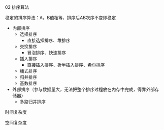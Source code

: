 02 排序算法

稳定的排序算法：A，B值相等，排序后AB次序不变即稳定

- 内部排序
  - 选择排序
    - 直接选择排序、堆排序
  - 交换排序
    - 冒泡排序、快速排序
  - 插入排序
    - 直接插入排序、折半插入排序、希尔排序
  - 桶式排序
  - 归并排序
  - 基数排序
- 外部排序（参与数据量大，无法把整个排序过程放在内存中完成，得靠外部存储器）
  - 多路归并排序



时间复杂度

空间复杂度

